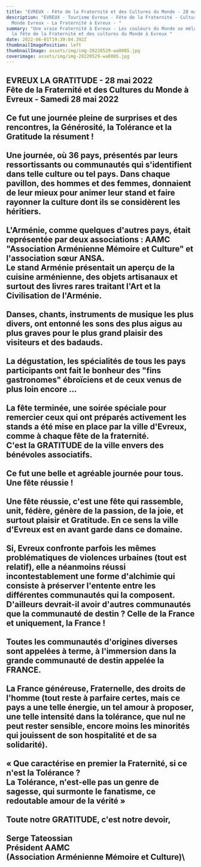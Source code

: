 ```yaml
---
title: "EVREUX - Fête de la Fraternité et des Cultures du Monde - 28 mai 2022   "
description: "EVREUX - Tourisme Evreux - Fête de la Fraternité - Culture de
  Monde Evreux - La Fraternité à Evreux - "
summary: "Une vraie Fraternité à Evreux - Les couleurs du Monde se mélangent à
  la fête de la Fraternité et des cultures du Monde à Evreux "
date: 2022-06-01T19:39:04.392Z
thumbnailImagePosition: left
thumbnailImage: assets/img/img-20220529-wa0005.jpg
coverimage: assets/img/img-20220529-wa0005.jpg
---
```

**EVREUX LA GRATITUDE - 28 mai 2022**\
**Fête de la Fraternité et des Cultures du Monde à Evreux - Samedi 28 mai 2022**\
\
Ce fut une journée pleine de surprises et des rencontres, la Générosité, la Tolérance et la Gratitude la résument !\
\
Une journée, où 36 pays, présentés par leurs ressortissants ou communautés qui s'identifient dans telle culture ou tel pays. Dans chaque pavillon, des hommes et des femmes, donnaient de leur mieux pour animer leur stand et faire rayonner la culture dont ils se considèrent les héritiers.\
\
L'Arménie, comme quelques d'autres pays, était représentée par deux associations : AAMC "Association Arménienne Mémoire et Culture" et l'association sœur ANSA. \
Le stand Arménie présentait un aperçu de la cuisine arménienne, des objets artisanaux et surtout des livres rares traitant l'Art et la Civilisation de l'Arménie. \
\
Danses, chants, instruments de musique les plus divers, ont entonné les sons des plus aigus au plus graves pour le plus grand plaisir des visiteurs et des badauds.\
\
La dégustation, les spécialités de tous les pays participants ont fait le bonheur des "fins gastronomes" ébroïciens et de ceux venus de plus loin encore ...\
\
La fête terminée, une soirée spéciale pour remercier ceux qui ont préparés activement les stands a été mise en place par la ville d'Evreux, comme à chaque fête de la fraternité.\
C'est la GRATITUDE de la ville envers des bénévoles associatifs.\
\
Ce fut une belle et agréable journée pour tous. Une fête réussie !\
\
Une fête réussie, c'est une fête qui rassemble, unit, fédère, génère de la passion, de la joie, et surtout plaisir et Gratitude. En ce sens la ville d'Evreux est en avant garde dans ce domaine.\
\
Si, Evreux confronte parfois les mêmes problématiques de violences urbaines (tout est relatif), elle a néanmoins réussi incontestablement une forme d'alchimie qui consiste à préserver l'entente entre les différentes communautés qui la composent. D'ailleurs devrait-il avoir d'autres communautés que la communauté de destin ? Celle de la France et uniquement, la France !\
\
Toutes les communautés d'origines diverses sont appelées à terme, à l'immersion dans la grande communauté de destin appelée la FRANCE.\
\
La France généreuse, Fraternelle, des droits de l'homme (tout reste à parfaire certes, mais ce pays a une telle énergie, un tel amour à proposer, une telle intensité dans la tolérance, que nul ne peut rester sensible, encore moins les minorités qui jouissent de son hospitalité et de sa solidarité).\
\
« Que caractérise en premier la Fraternité, si ce n'est la Tolérance ?\
La Tolérance, n'est-elle pas un genre de sagesse, qui surmonte le fanatisme, ce redoutable amour de la vérité »\
\
Toute notre GRATITUDE, c'est notre devoir,\
\
Serge Tateossian\
Président AAMC\
(Association Arménienne Mémoire et Culture)\
--------------------------------------------------------------------